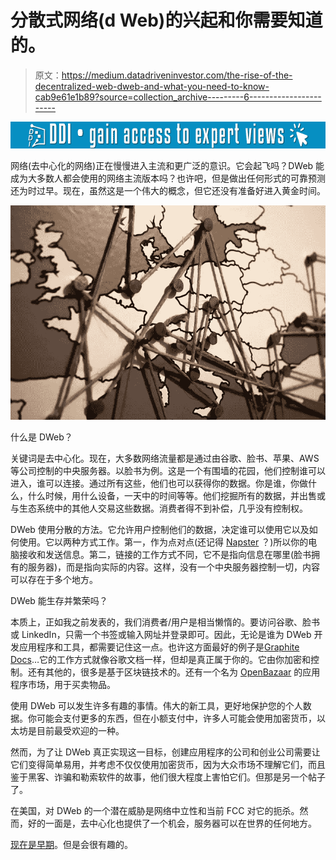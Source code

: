 # 分散式网络(d Web)的兴起和你需要知道的。

> 原文：<https://medium.datadriveninvestor.com/the-rise-of-the-decentralized-web-dweb-and-what-you-need-to-know-cab9e61e1b89?source=collection_archive---------6----------------------->

[![](img/3a20e4a34d9613f7d153dfbced04f7f3.png)](http://www.track.datadriveninvestor.com/1B9E)

网络(去中心化的网络)正在慢慢进入主流和更广泛的意识。它会起飞吗？DWeb 能成为大多数人都会使用的网络主流版本吗？也许吧，但是做出任何形式的可靠预测还为时过早。现在，虽然这是一个伟大的概念，但它还没有准备好进入黄金时间。

![](img/9214b5468b42bcc0d419cd1bf482b9a5.png)

什么是 DWeb？

关键词是去中心化。现在，大多数网络流量都是通过由谷歌、脸书、苹果、AWS 等公司控制的中央服务器。以脸书为例。这是一个有围墙的花园，他们控制谁可以进入，谁可以连接。通过所有这些，他们也可以获得你的数据。你是谁，你做什么，什么时候，用什么设备，一天中的时间等等。他们挖掘所有的数据，并出售或与生态系统中的其他人交易这些数据。消费者得不到补偿，几乎没有控制权。

DWeb 使用分散的方法。它允许用户控制他们的数据，决定谁可以使用它以及如何使用。它以两种方式工作。第一，作为点对点(还记得 [Napster](https://en.wikipedia.org/wiki/Napster_(pay_service)) ？)所以你的电脑接收和发送信息。第二，链接的工作方式不同，它不是指向信息在哪里(脸书拥有的服务器)，而是指向实际的内容。这样，没有一个中央服务器控制一切，内容可以存在于多个地方。

DWeb 能生存并繁荣吗？

本质上，正如我之前发表的，我们消费者/用户是相当懒惰的。要访问谷歌、脸书或 LinkedIn，只需一个书签或输入网址并登录即可。因此，无论是谁为 DWeb 开发应用程序和工具，都需要记住这一点。也许这方面最好的例子是[Graphite Docs](https://www.graphitedocs.com/)…它的工作方式就像谷歌文档一样，但却是真正属于你的。它由你加密和控制。还有其他的，很多是基于区块链技术的。还有一个名为 [OpenBazaar](https://openbazaar.org/) 的应用程序市场，用于买卖物品。

使用 DWeb 可以发生许多有趣的事情。伟大的新工具，更好地保护您的个人数据。你可能会支付更多的东西，但在小额支付中，许多人可能会使用加密货币，以太坊是目前最受欢迎的一种。

然而，为了让 DWeb 真正实现这一目标，创建应用程序的公司和创业公司需要让它们变得简单易用，并考虑不仅仅使用加密货币，因为大众市场不理解它们，而且鉴于黑客、诈骗和勒索软件的故事，他们很大程度上害怕它们。但那是另一个帖子了。

在美国，对 DWeb 的一个潜在威胁是网络中立性和当前 FCC 对它的扼杀。然而，好的一面是，去中心化也提供了一个机会，服务器可以在世界的任何地方。

[现在是早期](https://webconomist.info/2019/01/07/will-the-dweb-take-off-thrive/)。但是会很有趣的。